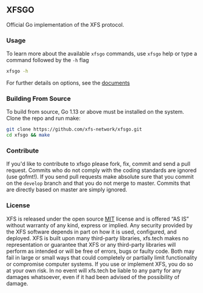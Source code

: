 ## XFSGO

Official Go implementation of the XFS protocol.

### Usage

To learn more about the available `xfsgo` commands, use
`xfsgo` help or type a command followed by the `-h` flag

```bash
xfsgo -h
```

For further details on options, see the [documents](https://docs.xfs.tech/)

### Building From Source

To build from source, Go 1.13 or above must be
installed on the system. Clone the repo and run
make:

```bash
git clone https://github.com/xfs-network/xfsgo.git
cd xfsgo && make
```

### Contribute

If you'd like to contribute to xfsgo please fork, fix, commit and
send a pull request. Commits who do not comply with the coding standards
are ignored (use gofmt!). If you send pull requests make absolute sure that you
commit on the `develop` branch and that you do not merge to master.
Commits that are directly based on master are simply ignored.

### License

XFS is released under the open source [MIT](./LICENSE) license and is offered “AS IS”
without warranty of any kind, express or implied. Any security provided
by the XFS software depends in part on how it is used, configured, and
deployed. XFS is built upon many third-party libraries, xfs.tech makes
no representation or guarantee that XFS or any third-party libraries
will perform as intended or will be free of errors, bugs or faulty
code. Both may fail in large or small ways that could completely or
partially limit functionality or compromise computer systems. If you use
or implement XFS, you do so at your own risk. In no event will
xfs.tech be liable to any party for any damages whatsoever, even if it
had been advised of the possibility of damage.
